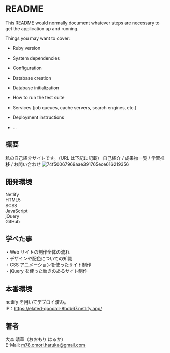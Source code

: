 # README

This README would normally document whatever steps are necessary to get the
application up and running.

Things you may want to cover:

- Ruby version

- System dependencies

- Configuration

- Database creation

- Database initialization

- How to run the test suite

- Services (job queues, cache servers, search engines, etc.)

- Deployment instructions

- ...

## 概要

私の自己紹介サイトです。（URL は下記に記載）
自己紹介 / 成果物一覧 / 学習推移 / お問い合わせ
![74f50067969aae391765ece616219356](https://user-images.githubusercontent.com/66055547/92200237-4b1df580-eeb4-11ea-8830-ff925abb4d64.gif)

## 開発環境

Netlify<br />
HTML5<br />
SCSS<br />
JavaScript<br />
jQuery<br />
GitHub<br />

## 学べた事

・Web サイトの制作全体の流れ<br />
・デザインや配色についての知識<br />
・CSS アニメーションを使ったサイト制作<br />
・jQuery を使った動きのあるサイト制作<br />

## 本番環境

netlify を用いてデプロイ済み。<br>
IP：https://elated-goodall-8bdb67.netlify.app/

## 著者

大森 晴華（おおもり はるか） <br>
E-Mail: m78.omori.haruka@gmail.com
<br />
<br />
